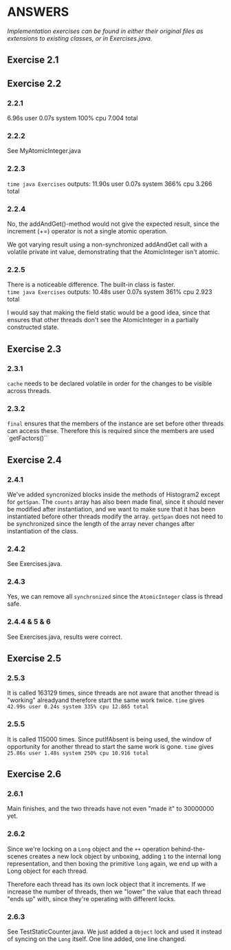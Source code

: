 
ANSWERS
==========

_Implementation exercises can be found in either their original files as extensions to existing classes, or in Exercises.java._

Exercise 2.1
------------



Exercise 2.2
------------

### 2.2.1 
6.96s user 0.07s system 100% cpu 7.004 total

###  2.2.2
See MyAtomicInteger.java

###  2.2.3
`time java Exercises` outputs:
11.90s user 0.07s system 366% cpu 3.266 total

###  2.2.4
No, the addAndGet()-method would not give the expected result, since the increment (+=) operator is not a single atomic operation.

We got varying result using a non-synchronized addAndGet call with a volatile private int value, demonstrating that the AtomicInteger isn't atomic. 

###  2.2.5
There is a noticeable difference. The built-in class is faster.  
`time java Exercises` outputs:
10.48s user 0.07s system 361% cpu 2.923 total

I would say that making the field static would be a good idea, since that ensures that other threads don't see the AtomicInteger in a partially constructed state. 


Exercise 2.3
------------

### 2.3.1
`cache` needs to be declared volatile in order for the changes to be visible across threads.

### 2.3.2
`final` ensures that the members of the instance are set before other threads can access these. Therefore this is required since the members are used `getFactors()``


Exercise 2.4
------------

### 2.4.1
We've added syncronized blocks inside the methods of Histogram2 except for `getSpan`. The `counts` array has also been made final, since it should never be modified after instantiation, and we want to make sure that it has been instantiated before other threads modify the array. 
`getSpan` does not need to be synchronized since the length of the array never changes after instantiation of the class.

### 2.4.2
See Exercises.java. 

### 2.4.3
Yes, we can remove all `synchronized` since the `AtomicInteger` class is thread safe. 

### 2.4.4 & 5 & 6
See Exercises.java, results were correct. 


Exercise 2.5
------------

### 2.5.3
It is called 163129 times, since threads are not aware that another thread is "working" alreadyand therefore start the same work twice. 
`time` gives `42.99s user 0.24s system 335% cpu 12.865 total`

### 2.5.5
It is called 115000 times. Since putIfAbsent is being used, the window of opportunity for another thread to start the same work is gone. 
`time` gives `25.86s user 1.48s system 250% cpu 10.916 total`



Exercise 2.6
------------

### 2.6.1
Main finishes, and the two threads have not even "made it" to 30000000 yet.

### 2.6.2
Since we're locking on a `Long` object and the `++` operation behind-the-scenes creates a new lock object by unboxing, adding `1` to the internal long representation, and then boxing the primitive `long` again, we end up with a Long object for each thread. 

Therefore each thread has its own lock object that it increments. If we increase the number of threads, then we "lower" the value that each thread "ends up" with, since they're operating with different locks.

### 2.6.3
See TestStaticCounter.java. We just added a `Object` lock and used it instead of syncing on the `Long` itself. One line added, one line changed. 